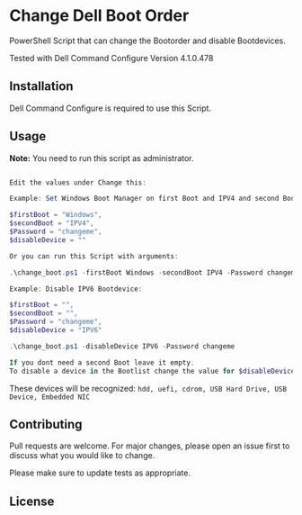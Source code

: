 

# Change Dell Boot Order 

PowerShell Script that can change the Bootorder and disable Bootdevices.

Tested with Dell Command Configure Version 4.1.0.478

## Installation

Dell Command Configure is required to use this Script.

## Usage

**Note:** You need to run this script as administrator.

```powershell

Edit the values under Change this:

Example: Set Windows Boot Manager on first Boot and IPV4 and second Boot. BIOS password is "changeme".

$firstBoot = "Windows",
$secondBoot = "IPV4",
$Password = "changeme",
$disableDevice = ""

Or you can run this Script with arguments:

.\change_boot.ps1 -firstBoot Windows -secondBoot IPV4 -Password changeme

Example: Disable IPV6 Bootdevice:

$firstBoot = "",
$secondBoot = "",
$Password = "changeme",
$disableDevice = "IPV6"

.\change_boot.ps1 -disableDevice IPV6 -Password changeme

If you dont need a second Boot leave it empty.
To disable a device in the Bootlist change the value for $disableDevice.
```

These devices will be recognized:
```hdd, uefi, cdrom, USB Hard Drive, USB Device, Embedded NIC```

## Contributing
Pull requests are welcome. For major changes, please open an issue first to discuss what you would like to change.

Please make sure to update tests as appropriate.

## License
